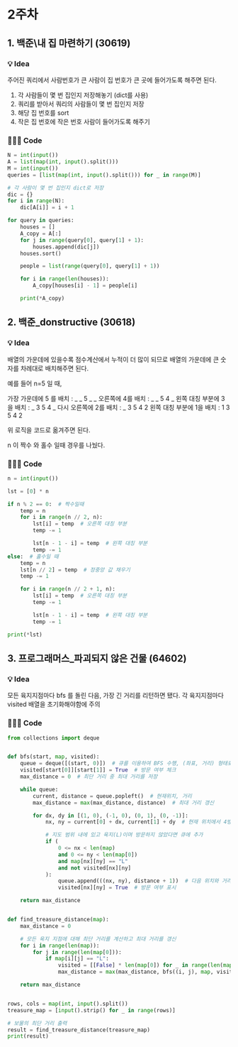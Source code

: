 # 2주차

## 1. 백준\내 집 마련하기 (30619)

### 💡 Idea

주어진 쿼리에서 사람번호가 큰 사람이 집 번호가 큰 곳에 들어가도록 해주면 된다.

1. 각 사람들이 몇 번 집인지 저장해놓기 (dict를 사용)
2. 쿼리를 받아서 쿼리의 사람들이 몇 번 집인지 저장
3. 해당 집 번호를 sort
4. 작은 집 번호에 작은 번호 사람이 들어가도록 해주기

### 🧑🏻‍💻 Code

```python
N = int(input())
A = list(map(int, input().split()))
M = int(input())
queries = [list(map(int, input().split())) for _ in range(M)]

# 각 사람이 몇 번 집인지 dict로 저장
dic = {}
for i in range(N):
    dic[A[i]] = i + 1

for query in queries:
    houses = []
    A_copy = A[:]
    for j in range(query[0], query[1] + 1):
        houses.append(dic[j])
    houses.sort()

    people = list(range(query[0], query[1] + 1))

    for i in range(len(houses)):
        A_copy[houses[i] - 1] = people[i]

    print(*A_copy)


```

## 2. 백준\_donstructive (30618)

### 💡 Idea

배열의 가운데에 있을수록 점수계산에서 누적이 더 많이 되므로 배열의 가운데에 큰 숫자를 차례대로 배치해주면 된다.

예를 들어 n=5 일 때,

가장 가운데에 5 를 배치 : \_ _ 5 _ _
오른쪽에 4를 배치 : _ _ 5 4 _
왼쪽 대칭 부분에 3을 배치 : _ 3 5 4 _
다시 오른쪽에 2를 배치 : \_ 3 5 4 2
왼쪽 대칭 부분에 1을 배치 : 1 3 5 4 2

위 로직을 코드로 옮겨주면 된다.

n 이 짝수 와 홀수 일때 경우를 나눴다.

### 🧑🏻‍💻 Code

```python
n = int(input())

lst = [0] * n

if n % 2 == 0:  # 짝수일때
    temp = n
    for i in range(n // 2, n):
        lst[i] = temp  # 오른쪽 대칭 부분
        temp -= 1

        lst[n - 1 - i] = temp  # 왼쪽 대칭 부분
        temp -= 1
else:  # 홀수일 때
    temp = n
    lst[n // 2] = temp  # 정중앙 값 채우기
    temp -= 1

    for i in range(n // 2 + 1, n):
        lst[i] = temp  # 오른쪽 대칭 부분
        temp -= 1

        lst[n - 1 - i] = temp  # 왼쪽 대칭 부분
        temp -= 1

print(*lst)

```

## 3. 프로그래머스\_파괴되지 않은 건물 (64602)

### 💡 Idea

모든 육지지점마다 bfs 를 돌린 다음, 가장 긴 거리를 리턴하면 됐다.
각 육지지점마다 visited 배열을 초기화해야함에 주의

### 🧑🏻‍💻 Code

```python
from collections import deque


def bfs(start, map, visited):
    queue = deque([(start, 0)])  # 큐를 이용하여 BFS 수행, (좌표, 거리) 형태로 저장
    visited[start[0]][start[1]] = True  # 방문 여부 체크
    max_distance = 0  # 최단 거리 중 최대 거리를 저장

    while queue:
        current, distance = queue.popleft()  # 현재위치, 거리
        max_distance = max(max_distance, distance)  # 최대 거리 갱신

        for dx, dy in [(1, 0), (-1, 0), (0, 1), (0, -1)]:
            nx, ny = current[0] + dx, current[1] + dy  # 현재 위치에서 4방향으로 이동

            # 지도 범위 내에 있고 육지(L)이며 방문하지 않았다면 큐에 추가
            if (
                0 <= nx < len(map)
                and 0 <= ny < len(map[0])
                and map[nx][ny] == "L"
                and not visited[nx][ny]
            ):
                queue.append(((nx, ny), distance + 1))  # 다음 위치와 거리를 큐에 추가
                visited[nx][ny] = True  # 방문 여부 표시

    return max_distance


def find_treasure_distance(map):
    max_distance = 0

    # 모든 육지 지점에 대해 최단 거리를 계산하고 최대 거리를 갱신
    for i in range(len(map)):
        for j in range(len(map[0])):
            if map[i][j] == "L":
                visited = [[False] * len(map[0]) for _ in range(len(map))]
                max_distance = max(max_distance, bfs((i, j), map, visited))

    return max_distance


rows, cols = map(int, input().split())
treasure_map = [input().strip() for _ in range(rows)]

# 보물의 최단 거리 출력
result = find_treasure_distance(treasure_map)
print(result)


```
